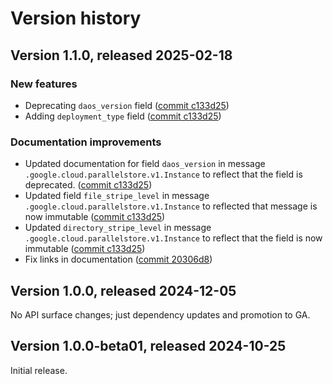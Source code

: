 # Version history

## Version 1.1.0, released 2025-02-18

### New features

- Deprecating `daos_version` field ([commit c133d25](https://github.com/googleapis/google-cloud-dotnet/commit/c133d25e73be86850b049be876652dd07cd50cef))
- Adding `deployment_type` field ([commit c133d25](https://github.com/googleapis/google-cloud-dotnet/commit/c133d25e73be86850b049be876652dd07cd50cef))

### Documentation improvements

- Updated documentation for field `daos_version` in message `.google.cloud.parallelstore.v1.Instance` to reflect that the field is deprecated. ([commit c133d25](https://github.com/googleapis/google-cloud-dotnet/commit/c133d25e73be86850b049be876652dd07cd50cef))
- Updated field `file_stripe_level` in message `.google.cloud.parallelstore.v1.Instance` to reflected that message is now immutable ([commit c133d25](https://github.com/googleapis/google-cloud-dotnet/commit/c133d25e73be86850b049be876652dd07cd50cef))
- Updated `directory_stripe_level` in message `.google.cloud.parallelstore.v1.Instance` to reflect that the field is now immutable ([commit c133d25](https://github.com/googleapis/google-cloud-dotnet/commit/c133d25e73be86850b049be876652dd07cd50cef))
- Fix links in documentation ([commit 20306d8](https://github.com/googleapis/google-cloud-dotnet/commit/20306d8ebb4f5721a26a5fbfd664403328d5ae71))

## Version 1.0.0, released 2024-12-05

No API surface changes; just dependency updates and promotion to GA.

## Version 1.0.0-beta01, released 2024-10-25

Initial release.
